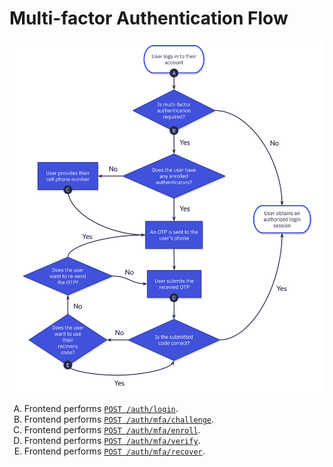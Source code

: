 # Multi-factor Authentication Flow

<p align="center">
  <img src="https://raw.githubusercontent.com/Path-Check/safeplaces-auth/docs/docs/diagrams/mfa-flow.svg" width="800">
</p>

<ol type="A">
  <li>
    Frontend performs <code><a href="login.md">POST /auth/login</a></code>.
  </li>
  <li>
    Frontend performs <code><a href="mfa/challenge.md">POST /auth/mfa/challenge</a></code>.
  </li>
  <li>
    Frontend performs <code><a href="mfa/enroll.md">POST /auth/mfa/enroll</a></code>.
  </li>
  <li>
    Frontend performs <code><a href="mfa/verify.md">POST /auth/mfa/verify</a></code>.
  </li>
  <li>
    Frontend performs <code><a href="mfa/recover.md">POST /auth/mfa/recover</a></code>.
  </li>
</ol>
